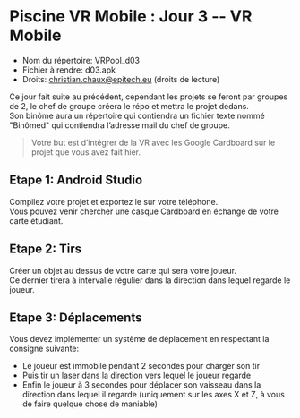 # Piscine VR Mobile : Jour 3 -- VR Mobile

- Nom du répertoire: VRPool_d03
- Fichier à rendre: d03.apk
- Droits: christian.chaux@epitech.eu (droits de lecture)

Ce jour fait suite au précédent, cependant les projets se feront par groupes de 2, le chef de groupe créera le répo et mettra le projet dedans.  
Son binôme aura un répertoire qui contiendra un fichier texte nommé "Binômed" qui contiendra l’adresse mail du chef de groupe.

> Votre but est d’intégrer de la VR avec les Google Cardboard sur le projet que vous avez fait hier.

## Etape 1: Android Studio
Compilez votre projet et exportez le sur votre téléphone.  
Vous pouvez venir chercher une casque Cardboard en échange de votre carte étudiant.

## Etape 2: Tirs
Créer un objet au dessus de votre carte qui sera votre joueur.  
Ce dernier tirera à intervalle régulier dans la direction dans lequel regarde le joueur.

## Etape 3: Déplacements
Vous devez implémenter un système de déplacement en respectant la consigne suivante:
- Le joueur est immobile pendant 2 secondes pour charger son tir
- Puis tir un laser dans la direction vers lequel le joueur regarde
- Enfin le joueur à 3 secondes pour déplacer son vaisseau dans la direction dans lequel il regarde (uniquement sur les axes X et Z, à vous de faire quelque chose de maniable)
